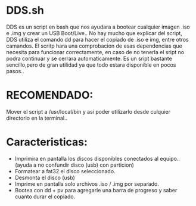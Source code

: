# DDS.sh
DDS es un script en bash que nos ayudara a bootear cualquier imagen .iso e .img y crear un USB Boot/Live..
No hay mucho que explicar del script, DDS utiliza el comando dd para hacer el copiado de .iso e img, entre otros camandos.
El scritp hara una comprobacion de esas dependencias que necesita para funcionar correctamente, en caso de no tenerla el sript no podra continuar y se cerrara automaticamente.
Es un sript bastante sencillo,pero de gran utilidad ya que todo estara disponible en pocos pasos..
# RECOMENDADO: 
  Mover el script a /usr/local/bin y asi poder utilizarlo desde culquier directorio en la terminal..
# Caracteristicas:
- Imprimira en pantalla los discos disponibles conectados al equipo.. (ayuda a no confundir disco (usb) con particion)
- Formatear a fat32 el disco seleccionado.
- Desmonta el disco (usb)
- Imprime en pantalla solo archivos .iso / .img por separado.
- Bootea con dd + pv para  agregarle una barra de progreso y saber cuanto durar el copiado.
